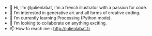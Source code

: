 - 👋 Hi, I’m @julienlabat, I'm a french illustrator with a passion for code.
- 👀 I’m interested in generative art and all forms of creative coding.
- 🌱 I’m currently learning Processing (Python mode).
- 💞️ I’m looking to collaborate on anything exciting.
- 📫 How to reach me : http://julienlabat.fr
